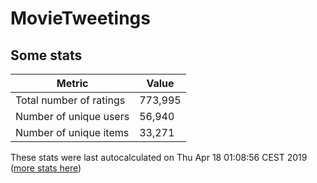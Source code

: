 # MovieTweetings
## Some stats

Metric | Value
--- | ---
Total number of ratings                 | 773,995
Number of unique users                  | 56,940
Number of unique items                  | 33,271
These stats were last autocalculated on Thu Apr 18 01:08:56 CEST 2019  ([more stats here](./stats.md))


